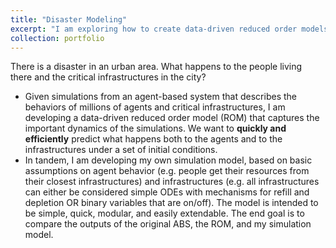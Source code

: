 ```yaml
---
title: "Disaster Modeling"
excerpt: "I am exploring how to create data-driven reduced order models for massive, agent-based systems of disaster in an urban area."
collection: portfolio
---
```


There is a disaster in an urban area. What happens to the people living there and the critical infrastructures in the city? 

  * Given simulations from an agent-based system that describes the behaviors of millions of agents and critical infrastructures, I am developing a data-driven reduced order model (ROM) that captures the important dynamics of the simulations. We want to **quickly and efficiently** predict what happens both to the agents and to the infrastructures under a set of initial conditions.
  * In tandem, I am developing my own simulation model, based on basic assumptions on agent behavior (e.g. people get their resources from their closest infrastructures) and infrastructures (e.g. all infrastructures can either be considered simple ODEs with mechanisms for refill and depletion OR binary variables that are on/off). The model is intended to be simple, quick, modular, and easily extendable. The end goal is to compare the outputs of the original ABS, the ROM, and my simulation model. 
